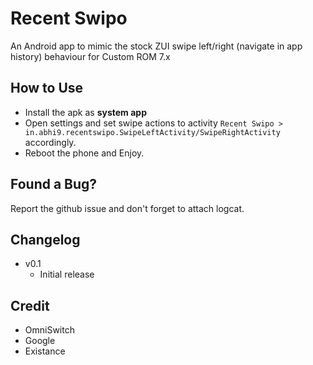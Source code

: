# Recent Swipo
An Android app to mimic the stock ZUI swipe left/right (navigate in app history) behaviour for Custom ROM 7.x

## How to Use
* Install the apk as **system app**
* Open settings and set swipe actions to activity
`Recent Swipo > in.abhi9.recentswipo.SwipeLeftActivity/SwipeRightActivity` accordingly.
* Reboot the phone and Enjoy.

## Found a Bug?
Report the github issue and don't forget to attach logcat.

## Changelog
* v0.1
  * Initial release


## Credit
- OmniSwitch
- Google
- Existance